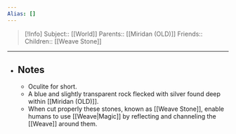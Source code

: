 ```yaml
---
Alias: []
---
```

> [!Info]
> Subject:: [[World]]
> Parents:: [[Miridan (OLD)]]
> Friends:: 
> Children:: [[Weave Stone]]
---
- ## Notes
	- Oculite for short.
	- A blue and slightly transparent rock flecked with silver found deep within [[Miridan (OLD)]]. 
	- When cut properly these stones, known as [[Weave Stone]], enable humans to use [[Weave|Magic]] by reflecting and channeling the [[Weave]] around them.